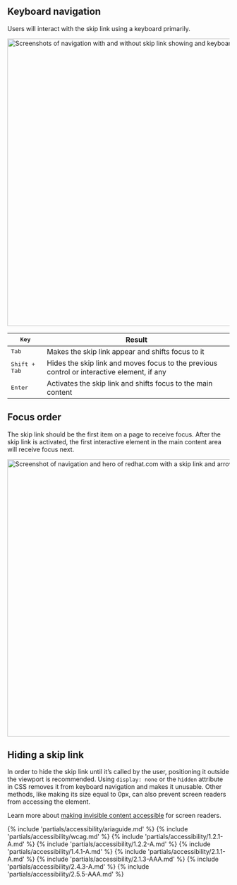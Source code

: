 ## Keyboard navigation

Users will interact with the skip link using a keyboard primarily.

<uxdot-example width-adjustment="870px">
  <img alt="Screenshots of navigation with and without skip link showing and keyboard navigation text"
       src="../skip-link-keyboard-navigation.png"
       width="872"
       height="651">
</uxdot-example>


<rh-table>

| <kbd>Key</kbd>         | Result                                                                                     |
| ---------------------- | ------------------------------------------------------------------------------------------ |
| <kbd>Tab</kbd>         | Makes the skip link appear and shifts focus to it                                          |
| <kbd>Shift + Tab</kbd> | Hides the skip link and moves focus to the previous control or interactive element, if any |
| <kbd>Enter</kbd>       | Activates the skip link and shifts focus to the main content                               |

</rh-table>


## Focus order

The skip link should be the first item on a page to receive focus. After the skip link is activated, the first interactive element in the main content area will receive focus next.

<uxdot-example width-adjustment="870px">
  <img alt="Screenshot of navigation and hero of redhat.com with a skip link and arrows showing focus order"
       src="../skip-link-focus-order.png"
       width="872"
       height="628">
</uxdot-example>


## Hiding a skip link

In order to hide the skip link until it’s called by the user, positioning it outside the viewport is recommended. Using `display: none` or the `hidden` attribute in CSS removes it from keyboard navigation and makes it unusable. Other methods, like making its size equal to 0px, can also prevent screen readers from accessing the element. 

Learn more about [making invisible content
accessible](https://webaim.org/techniques/css/invisiblecontent/) for
screen readers.

{% include 'partials/accessibility/ariaguide.md' %}
{% include 'partials/accessibility/wcag.md' %}
{% include 'partials/accessibility/1.2.1-A.md' %}
{% include 'partials/accessibility/1.2.2-A.md' %}
{% include 'partials/accessibility/1.4.1-A.md' %}
{% include 'partials/accessibility/2.1.1-A.md' %}
{% include 'partials/accessibility/2.1.3-AAA.md' %}
{% include 'partials/accessibility/2.4.3-A.md' %}
{% include 'partials/accessibility/2.5.5-AAA.md' %}
